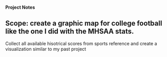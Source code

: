 #### Project Notes

## Scope: create a graphic map for college football like the one I did with the MHSAA stats.

Collect all available hisotrical scores from sports reference and create a visualization similar to my past project 